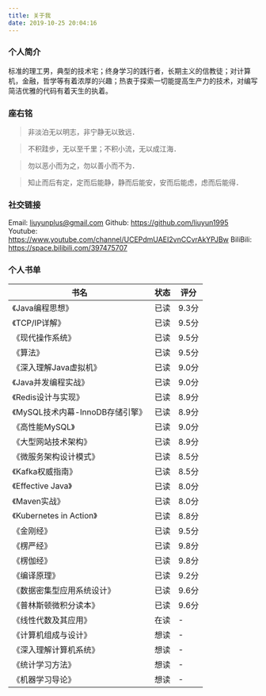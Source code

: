 ```yaml
---
title: 关于我
date: 2019-10-25 20:04:16
---
```

### 个人简介
标准的理工男，典型的技术宅；终身学习的践行者，长期主义的信教徒；对计算机，金融，哲学等有着浓厚的兴趣；热衷于探索一切能提高生产力的技术，对编写简洁优雅的代码有着天生的执着。

### 座右铭
> 非淡泊无以明志，非宁静无以致远．

> 不积跬步，无以至千里；不积小流，无以成江海．

> 勿以恶小而为之，勿以善小而不为．

> 知止而后有定，定而后能静，静而后能安，安而后能虑，虑而后能得．

### 社交链接
Email: liuyunplus@gmail.com
Github: https://github.com/liuyun1995
Youtube: https://www.youtube.com/channel/UCEPdmUAEI2vnCCvrAkYPJBw
BiliBili: https://space.bilibili.com/397475707

### 个人书单
| 书名                             | 状态 | 评分  |
| -------------------------------- | ---- | ----- |
| 《Java编程思想》                 | 已读 | 9.3分 |
| 《TCP/IP详解》                   | 已读 | 9.5分 |
| 《现代操作系统》                 | 已读 | 9.5分 |
| 《算法》                         | 已读 | 9.5分 |
| 《深入理解Java虚拟机》           | 已读 | 9.0分 |
| 《Java并发编程实战》             | 已读 | 9.0分 |
| 《Redis设计与实现》              | 已读 | 8.9分 |
| 《MySQL技术内幕-InnoDB存储引擎》 | 已读 | 8.9分 |
| 《高性能MySQL》                  | 已读 | 9.0分 |
| 《大型网站技术架构》             | 已读 | 8.9分 |
| 《微服务架构设计模式》           | 已读 | 8.5分 |
| 《Kafka权威指南》                | 已读 | 8.5分 |
| 《Effective Java》               | 已读 | 8.0分 |
| 《Maven实战》                    | 已读 | 8.0分 |
| 《Kubernetes in Action》         | 已读 | 8.8分 |
| 《金刚经》                       | 已读 | 9.5分 |
| 《楞严经》                       | 已读 | 9.8分 |
| 《楞伽经》                       | 已读 | 9.8分 |
| 《编译原理》                     | 已读 | 9.2分 |
| 《数据密集型应用系统设计》       | 已读 | 9.6分 |
| 《普林斯顿微积分读本》           | 已读 | 9.6分 |
| 《线性代数及其应用》             | 在读 | -     |
| 《计算机组成与设计》             | 想读 | -     |
| 《深入理解计算机系统》           | 想读 | -     |
| 《统计学习方法》                 | 想读 | -     |
| 《机器学习导论》                 | 想读 | -     |